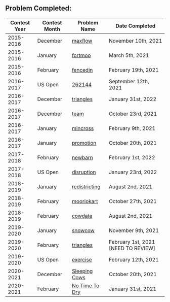 ## Problem Completed:
| Contest Year  | Contest Month | Problem Name| Date Completed|
| ------------- | ------------- | ------------|----------|
| 2015-2016 | December | [maxflow](http://www.usaco.org/index.php?page=viewproblem2&cpid=576) | November 10th, 2021 |
| 2015-2016 | January | [fortmoo](http://www.usaco.org/index.php?page=viewproblem2&cpid=600) | March 5th, 2021 |
| 2015-2016 | February | [fencedin](http://usaco.org/index.php?page=viewproblem2&cpid=625) | February 19th, 2021|
| 2016-2017 | US Open | [262144](http://www.usaco.org/index.php?page=viewproblem2&cpid=648) | September 12th, 2021 |
| 2016-2017 | December | [triangles](http://usaco.org/index.php?page=viewproblem2&cpid=672&lang=en) | January 31st, 2022 |
| 2016-2017 | December | [team](http://www.usaco.org/index.php?page=viewproblem2&cpid=673) | October 23rd, 2021 |
| 2016-2017 | January | [mincross](http://usaco.org/index.php?page=viewproblem2&cpid=720) | February 9th, 2021 |
| 2016-2017 | January | [promotion](http://www.usaco.org/index.php?page=viewproblem2&cpid=696) | October 20th, 2021 |
| 2017-2018 | February | [newbarn](http://www.usaco.org/index.php?page=viewproblem2&cpid=817) | February 1st, 2022 |
| 2017-2018 | US Open | [disruption](http://www.usaco.org/index.php?page=viewproblem2&cpid=842) | January 23rd, 2022 |
| 2018-2019 | January | [redistricting](http://www.usaco.org/index.php?page=viewproblem2&cpid=900) | August 2nd, 2021 |
| 2018-2019 | February  | [mooriokart](http://www.usaco.org/index.php?page=viewproblem2&cpid=925) |October 27th, 2021 |
| 2018-2019 | February  | [cowdate](http://www.usaco.org/index.php?page=viewproblem2&cpid=924) | August 2nd, 2021 |
| 2019-2020 | January | [snowcow](http://www.usaco.org/index.php?page=viewproblem2&cpid=973) | November 9th, 2021 |
| 2019-2020 | February | [triangles](http://www.usaco.org/index.php?page=viewproblem2&cpid=1021) | February 1st, 2021 [NEED TO REVIEW] |
| 2019-2020 | US Open | [exercise](http://usaco.org/index.php?page=viewproblem2&cpid=1045) | February 12th, 2021 |
| 2020-2021 | December | [Sleeping Cows](http://www.usaco.org/index.php?page=viewproblem2&cpid=1068) | October 20th, 2021 |
| 2020-2021 | February | [No Time To Dry](http://www.usaco.org/index.php?page=viewproblem2&cpid=1116) | January 31st, 2021 |
